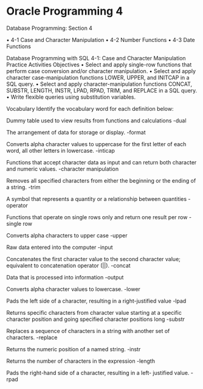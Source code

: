 # Oracle Programming 4

Database Programming: Section 4

• 4-1 Case and Character Manipulation
• 4-2 Number Functions
• 4-3 Date Functions


Database Programming with SQL
4-1: Case and Character Manipulation
Practice Activities
Objectives
• Select and apply single-row functions that perform case conversion and/or character
manipulation.
• Select and apply character case-manipulation functions LOWER, UPPER, and INITCAP in a SQL query.
• Select and apply character-manipulation functions CONCAT, SUBSTR, LENGTH, INSTR,
LPAD, RPAD, TRIM, and REPLACE in a SQL query.
• Write flexible queries using substitution variables.

Vocabulary
Identify the vocabulary word for each definition below:

Dummy table used to view results from functions and calculations
-dual

The arrangement of data for storage or display.
-format

Converts alpha character values to uppercase for the first letter of each word, all other letters in lowercase.
-inticap

Functions that accept character data as input and can return both character and numeric values.
-character manipulation

Removes all specified characters from either the beginning or the ending of a string.
-trim

A symbol that represents a quantity or a relationship between quantities
-operator

Functions that operate on single rows only and return one result per row
-single row

Converts alpha characters to upper case
-upper

Raw data entered into the computer
-input

Concatenates the first character value to the second character value; equivalent to concatenation operator (||).
-concat

Data that is processed into information
-output

Converts alpha character values to lowercase.
-lower

Pads the left side of a character, resulting in a right-justified value
-lpad

Returns specific characters from character value starting at a specific character position and going specified character positions long
-substr

Replaces a sequence of characters in a string with another set of characters.
-replace

Returns the numeric position of a named string.
-instr

Returns the number of characters in the expression
-length

Pads the right-hand side of a character, resulting in a left- justified value.
-rpad

 